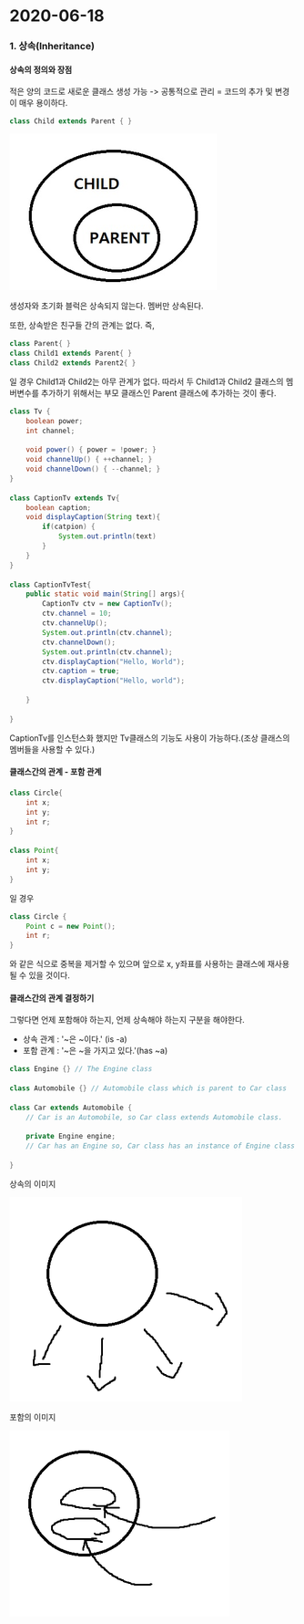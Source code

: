 # 2020-06-18

### 1. 상속(Inheritance)

#### 상속의 정의와 장점

적은 양의 코드로 새로운 클래스 생성 가능 -> 공통적으로 관리 = 코드의 추가 및 변경이 매우 용이하다.

```java
class Child extends Parent { }
```

![](https://github.com/osk14741/ehrStudy/blob/master/JAVA/img/inheritance.jpg)

생성자와 초기화 블럭은 상속되지 않는다. 멤버만 상속된다.

또한, 상속받은 친구들 간의 관계는 없다. 즉,

```java
class Parent{ }
class Child1 extends Parent{ }
class Child2 extends Parent2{ }
```

일 경우 Child1과 Child2는 아무 관계가 없다. 따라서 두 Child1과 Child2 클래스의 멤버변수를 추가하기 위해서는 부모 클래스인 Parent 클래스에 추가하는 것이 좋다.

```java
class Tv {
    boolean power;
    int channel;
    
    void power() { power = !power; }
    void channelUp() { ++channel; }
    void channelDown() { --channel; }
}

class CaptionTv extends Tv{
    boolean caption;
    void displayCaption(String text){
        if(catpion) {
            System.out.println(text)
        }
    }
}

class CaptionTvTest{
    public static void main(String[] args){
        CaptionTv ctv = new CaptionTv();
        ctv.channel = 10;
        ctv.channelUp();
        System.out.println(ctv.channel);
        ctv.channelDown();
        System.out.println(ctv.channel);
        ctv.displayCaption("Hello, World");
        ctv.caption = true;
        ctv.displayCaption("Hello, world");
        
    }
    
}

```

CaptionTv를 인스턴스화 했지만 Tv클래스의 기능도 사용이 가능하다.(조상 클래스의 멤버들을 사용할 수 있다.)



#### 클래스간의 관계 - 포함 관계

```java
class Circle{
    int x;
    int y;
    int r;
}

class Point{
    int x;
    int y;
}
```

일 경우

```java
class Circle {
    Point c = new Point();
    int r;
}
```

와 같은 식으로 중복을 제거할 수 있으며 앞으로 x, y좌표를 사용하는 클래스에 재사용될 수 있을 것이다.



#### 클래스간의 관계 결정하기

그렇다면 언제 포함해야 하는지, 언제 상속해야 하는지 구분을 해야한다.

- 상속 관계 : '~은 ~이다.' (is -a)
- 포함 관계 : '~은 ~을 가지고 있다.'(has ~a)

```java
class Engine {} // The Engine class

class Automobile {} // Automobile class which is parent to Car class

class Car extends Automobile { 
    // Car is an Automobile, so Car class extends Automobile class.
    
    private Engine engine;
    // Car has an Engine so, Car class has an instance of Engine class as its member.
    
}
```

상속의 이미지

![](https://github.com/osk14741/ehrStudy/blob/master/JAVA/img/inheritance02.jpg)

포함의 이미지

![](https://github.com/osk14741/ehrStudy/blob/master/JAVA/img/inheritance03.jpg)














